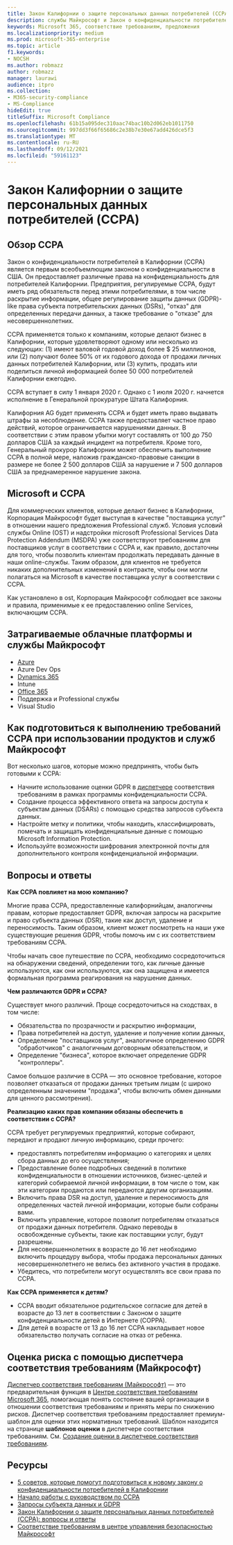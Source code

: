 ```yaml
---
title: Закон Калифорнии о защите персональных данных потребителей (CCPA)
description: службы Майкрософт и Закон о конфиденциальности потребителей в Калифорнии (CCPA).
keywords: Microsoft 365, соответствие требованиям, предложения
ms.localizationpriority: medium
ms.prod: microsoft-365-enterprise
ms.topic: article
f1.keywords:
- NOCSH
ms.author: robmazz
author: robmazz
manager: laurawi
audience: itpro
ms.collection:
- M365-security-compliance
- MS-Compliance
hideEdit: true
titleSuffix: Microsoft Compliance
ms.openlocfilehash: 61b15a095dec310aac74bac10b2d062eb1011750
ms.sourcegitcommit: 997dd3f66f65686c2e38b7e30e67add426dce5f3
ms.translationtype: MT
ms.contentlocale: ru-RU
ms.lasthandoff: 09/12/2021
ms.locfileid: "59161123"
---
```

# <a name="california-consumer-privacy-act-ccpa"></a>Закон Калифорнии о защите персональных данных потребителей (CCPA)

## <a name="ccpa-overview"></a>Обзор CCPA

Закон о конфиденциальности потребителей в Калифорнии (CCPA) является первым всеобъемлющим законом о конфиденциальности в США. Он предоставляет различные права на конфиденциальность для потребителей Калифорнии.  Предприятия, регулируемые CCPA, будут иметь ряд обязательств перед этими потребителями, в том числе раскрытие информации, общее регулирование защиты данных (GDPR)-like права субъекта потребительских данных (DSRs), "отказ" для определенных передачи данных, а также требование о "отказе" для несовершеннолетних.

CCPA применяется только к компаниям, которые делают бизнес в Калифорнии, которые удовлетворяют одному или несколько из следующих: (1) имеют валовой годовой доход более $ 25 миллионов, или (2) получают более 50% от их годового дохода от продажи личных данных потребителей Калифорнии, или (3) купить, продать или поделиться личной информацией более 50 000 потребителей Калифорнии ежегодно.

CCPA вступает в силу 1 января 2020 г.  Однако с 1 июля 2020 г. начнется исполнение в Генеральной прокуратуре Штата Калифорния.

Калифорния AG будет применять CCPA и будет иметь право выдавать штрафы за несоблюдение. CCPA также предоставляет частное право действий, которое ограничивается нарушениями данных. В соответствии с этим правом убытки могут составлять от 100 до 750 долларов США за каждый инцидент на потребителя.  Кроме того, Генеральный прокурор Калифорнии может обеспечить выполнение CCPA в полной мере, наложив гражданско-правовые санкции в размере не более 2 500 долларов США за нарушение и 7 500 долларов США за преднамеренное нарушение закона.

## <a name="microsoft-and-the-ccpa"></a>Microsoft и CCPA

Для коммерческих клиентов, которые делают бизнес в Калифорнии, Корпорация Майкрософт будет выступая в качестве "поставщика услуг" в отношении нашего предложения Professional служб.  Условия условий службы Online (OST) и надстройки microsoft Professional Services Data Protection Addendum (MSDPA) уже соответствуют требованиям для поставщиков услуг в соответствии с CCPA и, как правило, достаточны для того, чтобы позволить клиентам продолжать передавать данные в наши online-службы. Таким образом, для клиентов не требуется никаких дополнительных изменений в контракте, чтобы они могли полагаться на Microsoft в качестве поставщика услуг в соответствии с CCPA.

Как установлено в ost, Корпорация Майкрософт соблюдает все законы и правила, применимые к ее предоставлению online Services, включающим CCPA.  

## <a name="microsoft-in-scope-cloud-platforms--services"></a>Затрагиваемые облачные платформы и службы Майкрософт

- [Azure](https://aka.ms/AzureCompliance)
- Azure Dev Ops
- [Dynamics 365](https://aka.ms/d365-compliance-list)
- Intune
- [Office 365](https://aka.ms/o365-compliance-framework)
- Поддержка и Professional службы
- Visual Studio

## <a name="how-you-can-prepare-for-your-ccpa-compliance-when-using-microsoft-products-and-services"></a>Как подготовиться к выполнению требований CCPA при использовании продуктов и служб Майкрософт

Вот несколько шагов, которые можно предпринять, чтобы быть готовыми к CCPA:

- Начните использование оценки GDPR в [диспетчере](/microsoft-365/compliance/compliance-manager) соответствия требованиям в рамках программы конфиденциальности CCPA.
- Создание процесса эффективного ответа на запросы доступа к субъектам данных (DSARs) с помощью средства запросов субъекта данных.
- Настройте метку и политики, чтобы находить, классифицировать, помечать и защищать конфиденциальные данные с помощью Microsoft Information Protection.
- Используйте возможности шифрования электронной почты для дополнительного контроля конфиденциальной информации.

## <a name="frequently-asked-questions"></a>Вопросы и ответы

**Как CCPA повлияет на мою компанию?**

Многие права CCPA, предоставленные калифорнийцам, аналогичны правам, которые предоставляет GDPR, включая запросы на раскрытие и право субъекта данных (DSR), такие как доступ, удаление и переносимость. Таким образом, клиент может посмотреть на наши уже существующие решения GDPR, чтобы помочь им с их соответствием требованиям CCPA.

Чтобы начать свое путешествие по CCPA, необходимо сосредоточиться на обнаружении сведений, определении того, как личные данные используются, как они используются, как она защищена и имеется формальная программа реагирования на нарушение данных.

**Чем различаются GDPR и CCPA?**

Существует много различий. Проще сосредоточиться на сходствах, в том числе:

- Обязательства по прозрачности и раскрытию информации,
- Права потребителей на доступ, удаление и получение копии данных,
- Определение "поставщиков услуг", аналогичное определению GDPR "обработчиков" с аналогичным договорным обязательством, и
- Определение "бизнеса", которое включает определение GDPR "контроллеры".

Самое большое различие в CCPA — это основное требование, которое позволяет отказаться от продажи данных третьим лицам (с широко определенным значением "продажа", чтобы включить обмен данными для ценного рассмотрения).

**Реализацию каких прав компании обязаны обеспечить в соответствии с CCPA?**

CCPA требует регулируемых предприятий, которые собирают, передают и продают личную информацию, среди прочего:

- предоставлять потребителям информацию о категориях и целях сбора данных до его осуществления;
- Предоставление более подробных сведений в политике конфиденциальности в отношении источников, бизнес-целей и категорий собираемой личной информации, в том числе о том, как эти категории продаются или передаются другим организациям.
- Включить права DSR на доступ, удаление и переносимость для определенных частей личной информации, которые были собраны вами.
- Включить управление, которое позволит потребителям отказаться от продажи данных потребителя. Однако переводы в освобожденные субъекты, такие как поставщики услуг, будут разрешены.
- Для несовершеннолетних в возрасте до 16 лет необходимо включить процедуру выбора, чтобы продажа персональных данных несовершеннолетнего не велись без активного участия в продаже.
- Убедитесь, что потребители могут осуществлять все свои права по CCPA.

**Как CCPA применяется к детям?**

- CCPA вводит обязательное родительское согласие для детей в возрасте до 13 лет в соответствии с Законом о защите конфиденциальности детей в Интернете (COPPA).
- Для детей в возрасте от 13 до 16 лет CCPA накладывает новое обязательство получать согласие на отказ от ребенка.

## <a name="use-microsoft-compliance-manager-to-assess-your-risk"></a>Оценка риска с помощью диспетчера соответствия требованиям (Майкрософт)

[Диспетчер соответствия требованиям (Майкрософт)](/microsoft-365/compliance/compliance-manager) — это предварительная функция в [Центре соответствия требованиям Microsoft 365](/microsoft-365/compliance/microsoft-365-compliance-center), помогающая понять состояние вашей организации в отношении соответствия требованиям и принять меры по снижению рисков. Диспетчер соответствия требованиям предоставляет премиум-шаблон для оценки этих нормативных требований. Шаблон находится на странице **шаблонов оценки** в диспетчере соответствия требованиям. См. [Создание оценки в диспетчере соответствия требованиям](/microsoft-365/compliance/compliance-manager-assessments).

## <a name="resources"></a>Ресурсы

- [5 советов, которые помогут подготовиться к новому закону о конфиденциальности потребителей в Калифорнии](https://aka.ms/M365ComplianceBlog_RSA)
- [Начало работы с руководством по CCPA](https://info.microsoft.com/ww-landing-Five-tips-to-help-you-prepare-for-the-California-Consumer-Privacy-Act.html)
- [Запросы субъекта данных и GDPR](gdpr-data-subject-requests.md)
- [Закон Калифорнии о защите персональных данных потребителей (CCPA): вопросы и ответы](ccpa-faq.yml)
- [Соответствие требованиям в центре управления безопасностью Майкрософт](https://www.microsoft.com/trust-center/compliance/compliance-overview)
